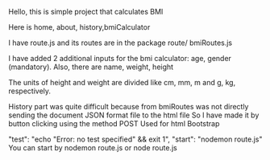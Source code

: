 Hello, this is simple project that calculates BMI

Here is home, about, history,bmiCalculator

I have route.js and its routes are in the package route/ bmiRoutes.js

I have added 2 additional inputs for the bmi calculator: age, gender (mandatory). Also, there are name, weight, height

The units of height and weight are divided like cm, mm, m and g, kg, respectively.

History part was quite difficult because from bmiRoutes was not directly sending the document JSON format file to the html file
So I have made it by button clicking using the method POST
Used for html Bootstrap

"test": "echo \"Error: no test specified\" && exit 1", "start": "nodemon route.js"
You can start by nodemon route.js or node route.js
